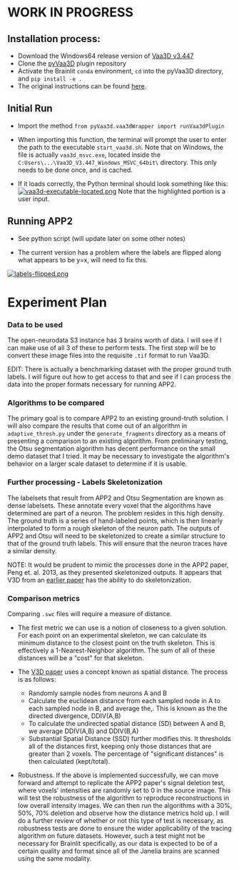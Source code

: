# WORK IN PROGRESS

## Installation process:

- Download the Windows64 release version of [Vaa3D v3.447](https://github.com/Vaa3D/release/releases/tag/v3.447)
- Clone the [pyVaa3D](https://github.com/ajkswamy/pyVaa3d) plugin repository
- Activate the Brainlit `conda` environment, `cd` into the pyVaa3D directory, and `pip install -e .`
- The original instructions can be found [here](https://github.com/ajkswamy/pyVaa3d/blob/master/INSTALL.md).

## Initial Run

- Import the method `from pyVaa3d.vaa3dWrapper import runVaa3dPlugin`

- When importing this function, the terminal will prompt the user to enter the path to the executable `start_vaa3d.sh`. Note that on Windows, the file is actually `vaa3d_msvc.exe`, located inside the `C:Users\...\Vaa3D_V3.447_Windows_MSVC_64bit\` directory. This only needs to be done once, and is cached. 

- If it loads correctly, the Python terminal should look something like this:
[![vaa3d-executable-located.png](https://i.postimg.cc/LsrYK2wD/vaa3d-executable-located.png)](https://postimg.cc/mcy27fb1)
  Note that the highlighted portion is a user input.

## Running APP2

- See python script (will update later on some other notes)

- The current version has a problem where the labels are flipped along what appears to be y=x, will need to fix this.

[![labels-flipped.png](https://i.postimg.cc/28D2139X/labels-flipped.png)](https://postimg.cc/4nWzM4gz)

# Experiment Plan

### Data to be used

The open-neurodata S3 instance has 3 brains worth of data. I will see if I can make use of all 3 of these to perform tests. The first step will be to convert these image files into the requisite `.tif` format to run Vaa3D. 

EDIT: There is actually a benchmarking dataset with the proper ground truth labels. I will figure out how to get access to that and see if I can process the data into the proper formats necessary for running APP2.

### Algorithms to be compared

The primary goal is to compare APP2 to an existing ground-truth solution. I will also compare the results that come out of an algorithm in `adaptive_thresh.py` under the `generate_fragments` directory as a means of presenting a comparison to an existing algorithm. From preliminary testing, the Otsu segmentation algorithm has decent performance on the small demo dataset that I tried. It may be necessary to investigate the algorithm's behavior on a larger scale dataset to determine if it is usable.

### Further processing - Labels Skeletonization

The labelsets that result from APP2 and Otsu Segmentation are known as dense labelsets. These annotate every voxel that the algorithms have determined are part of a neuron. The problem resides in this high density. The ground truth is a series of hand-labeled points, which is then linearly interpolated to form a rough skeleton of the neuron path. The outputs of APP2 and Otsu will need to be skeletonized to create a similar structure to that of the ground truth labels. This will ensure that the neuron traces have a similar density.

NOTE: It would be prudent to mimic the processes done in the APP2 paper, Peng et. al. 2013, as they presented skeletonized outputs. It appears that V3D from an [earlier paper](https://www.ncbi.nlm.nih.gov/pmc/articles/PMC2857929/) has the ability to do skeletonization.

### Comparison metrics

Comparing `.swc` files will require a measure of distance.

- The first metric we can use is a notion of closeness to a given solution. For each point on an experimental skeleton, we can calculate its minimum distance to the closest point on the truth skeleton. This is effectively a 1-Nearest-Neighbor algorithm. The sum of all of these distances will be a "cost" for that skeleton.

- The [V3D paper](https://www.ncbi.nlm.nih.gov/pmc/articles/PMC2857929/) uses a concept known as spatial distance. The process is as follows:

  - Randomly sample nodes from neurons A and B
  - Calculate the euclidean distance from each sampled node in A to each sampled node in B, and average the,. This is known as the the directed divergence, DDIV(A,B)
  - To calculate the undirected spatial distance (SD) between A and B, we average DDIV(A,B) and DDIV(B,A)
  - Substantial Spatial Distance (SSD) further modifies this. It thresholds all of the distances first, keeping only those distances that are greater than 2 voxels. The percentage of "significant distances" is then calculated (kept/total).

- Robustness. If the above is implemented successfully, we can move forward and attempt to replicate the APP2 paper's signal deletion test, where voxels' intensities are randomly set to 0 in the source image. This will test the robustness of the algorithm to reproduce reconstructions in low overall intensity images. We can then run the algorithms with a 30%, 50%, 70% deletion and observe how the distance metrics hold up. I will do a further review of whether or not this type of test is necessary, as robustness tests are done to ensure the wider applicability of the tracing algorithm on future datasets. However, such a test might not be necessary for Brainlit specifically, as our data is expected to be of a certain quality and format since all of the Janelia brains are scanned using the same modality.
